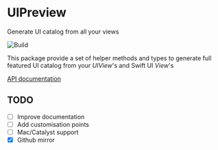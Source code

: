 # UIPreview

Generate UI catalog from all your views

![Build](https://github.com/0111b/UIPreview/workflows/Build/badge.svg)

This package provide a set of helper methods and types to generate full featured UI catalog from your *UIView*'s and Swift UI *View*'s


[API documentation](https://github.com/0111b/UIPreview/wiki)

## TODO ##

- [ ] Improve documentation
- [ ] Add customisation points
- [ ] Mac/Catalyst support
- [x] Github mirror
